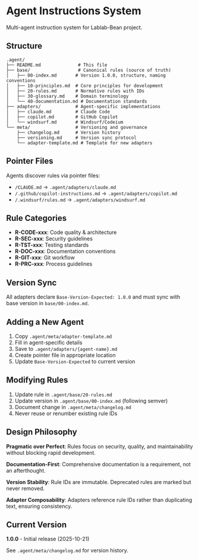 # Agent Instructions System

Multi-agent instruction system for Lablab-Bean project.

## Structure

```
.agent/
├── README.md              # This file
├── base/                  # Canonical rules (source of truth)
│   ├── 00-index.md       # Version 1.0.0, structure, naming conventions
│   ├── 10-principles.md  # Core principles for development
│   ├── 20-rules.md       # Normative rules with IDs
│   ├── 30-glossary.md    # Domain terminology
│   └── 40-documentation.md # Documentation standards
├── adapters/             # Agent-specific implementations
│   ├── claude.md         # Claude Code
│   ├── copilot.md        # GitHub Copilot
│   └── windsurf.md       # Windsurf/Codeium
└── meta/                 # Versioning and governance
    ├── changelog.md      # Version history
    ├── versioning.md     # Version sync protocol
    └── adapter-template.md # Template for new adapters
```

## Pointer Files

Agents discover rules via pointer files:

- `/CLAUDE.md` → `.agent/adapters/claude.md`
- `/.github/copilot-instructions.md` → `.agent/adapters/copilot.md`
- `/.windsurf/rules.md` → `.agent/adapters/windsurf.md`

## Rule Categories

- **R-CODE-xxx**: Code quality & architecture
- **R-SEC-xxx**: Security guidelines
- **R-TST-xxx**: Testing standards
- **R-DOC-xxx**: Documentation conventions
- **R-GIT-xxx**: Git workflow
- **R-PRC-xxx**: Process guidelines

## Version Sync

All adapters declare `Base-Version-Expected: 1.0.0` and must sync with base version in `base/00-index.md`.

## Adding a New Agent

1. Copy `.agent/meta/adapter-template.md`
2. Fill in agent-specific details
3. Save to `.agent/adapters/{agent-name}.md`
4. Create pointer file in appropriate location
5. Update `Base-Version-Expected` to current version

## Modifying Rules

1. Update rule in `.agent/base/20-rules.md`
2. Update version in `.agent/base/00-index.md` (following semver)
3. Document change in `.agent/meta/changelog.md`
4. Never reuse or renumber existing rule IDs

## Design Philosophy

**Pragmatic over Perfect**: Rules focus on security, quality, and maintainability without blocking rapid development.

**Documentation-First**: Comprehensive documentation is a requirement, not an afterthought.

**Version Stability**: Rule IDs are immutable. Deprecated rules are marked but never removed.

**Adapter Composability**: Adapters reference rule IDs rather than duplicating text, ensuring consistency.

## Current Version

**1.0.0** - Initial release (2025-10-21)

See `.agent/meta/changelog.md` for version history.
